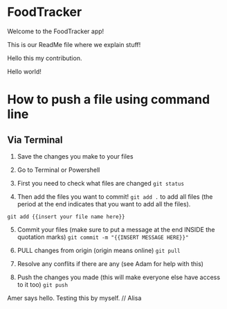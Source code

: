 # FoodTracker
Welcome to the FoodTracker app!

This is our ReadMe file where we explain stuff!

Hello this my contribution.

Hello world!

# How to push a file using command line

## Via Terminal
1. Save the changes you make to your files

2. Go to Terminal or Powershell

3. First you need to check what files are changed
`git status`

4. Then add the files you want to commit!
`git add .` to add all files (the period at the end indicates that you want to add all the files).

`git add {{insert your file name here}}`

5. Commit your files (make sure to put a message at the end INSIDE the quotation marks)
`git commit -m "{{INSERT MESSAGE HERE}}"`

6. PULL changes from origin (origin means online)
`git pull`

7. Resolve any conflits if there are any (see Adam for help with this)

8. Push the changes you made (this will make everyone else have access to it too)
`git push`

Amer says hello.
Testing this by myself. // Alisa